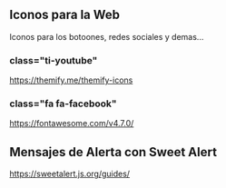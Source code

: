 ## Iconos para la Web
Iconos para los botoones, redes sociales y demas...

### class="ti-youtube"
https://themify.me/themify-icons

###  class="fa fa-facebook"
https://fontawesome.com/v4.7.0/

## Mensajes de Alerta con Sweet Alert
https://sweetalert.js.org/guides/
